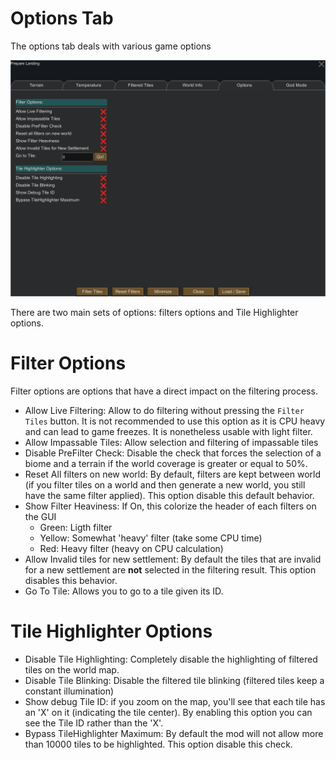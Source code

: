 Options Tab
===========

The options tab deals with various game options

![Options Tab](assets/options_tab.png)

There are two main sets of options: filters options and Tile Highlighter options.

# Filter Options

Filter options are options that have a direct impact on the filtering process.

* Allow Live Filtering: Allow to do filtering without pressing the `Filter Tiles` button. It is not recommended to use this option as it is CPU heavy and can lead to game freezes. It is nonetheless usable with light filter.
* Allow Impassable Tiles: Allow selection and filtering of impassable tiles
* Disable PreFilter Check: Disable the check that forces the selection of a biome and a terrain if the world coverage is greater or equal to 50%.
* Reset All filters on new world: By default, filters are kept between world (if you filter tiles on a world and then generate a new world, you still have the same filter applied). This option disable this default behavior.
* Show Filter Heaviness: If On, this colorize the header of each filters on the GUI
    - Green: Ligth filter
    - Yellow: Somewhat 'heavy' filter (take some CPU time)
    - Red: Heavy filter (heavy on CPU calculation)
* Allow Invalid tiles for new settlement: By default the tiles that are invalid for a new settlement are **not** selected in the filtering result. This option disables this behavior.
* Go To Tile: Allows you to go to a tile given its ID.

# Tile Highlighter Options

* Disable Tile Highlighting: Completely disable the highlighting of filtered tiles on the world map.
* Disable Tile Blinking: Disable the filtered tile blinking (filtered tiles keep a constant illumination)
* Show debug Tile ID: if you zoom on the map, you'll see that each tile has an 'X' on it (indicating the tile center). By enabling this option you can see the Tile ID rather than the 'X'.
* Bypass TileHighlighter Maximum: By default the mod will not allow more than 10000 tiles to be highlighted. This option disable this check.



